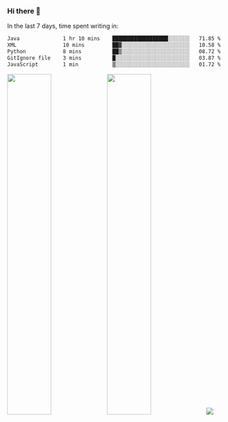 ### Hi there 👋

In the last 7 days, time spent writing in:

<!--START_SECTION:waka-->

```txt
Java              1 hr 10 mins    ██████████████████░░░░░░░   71.85 %
XML               10 mins         ██▓░░░░░░░░░░░░░░░░░░░░░░   10.58 %
Python            8 mins          ██▒░░░░░░░░░░░░░░░░░░░░░░   08.72 %
GitIgnore file    3 mins          █░░░░░░░░░░░░░░░░░░░░░░░░   03.87 %
JavaScript        1 min           ▒░░░░░░░░░░░░░░░░░░░░░░░░   01.72 %
```

<!--END_SECTION:waka-->

<img src="https://wakatime.com/share/@jimtje/5d0c92de-08f8-4a72-8f2f-6a9693d1e318.svg" width=45% height=45%> <img src="https://wakatime.com/share/@jimtje/501498ae-bda5-4da7-a89d-b40bcdd5556d.svg" width=45% height=45%>
![](https://hit.yhype.me/github/profile?user_id=43537315)
